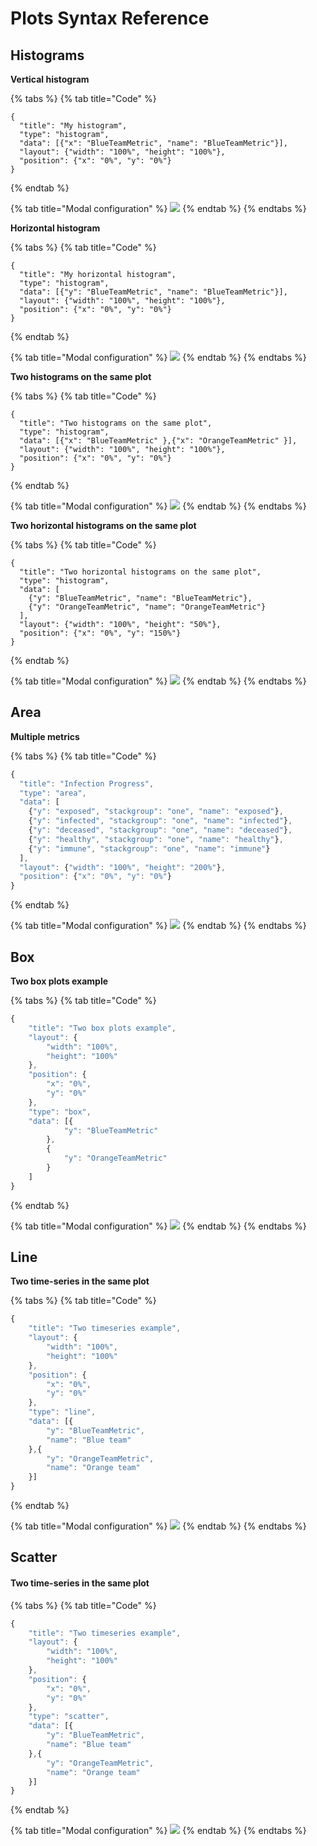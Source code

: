 # Plots Syntax Reference

## Histograms

**Vertical histogram**

{% tabs %}
{% tab title="Code" %}
```text
{
  "title": "My histogram",
  "type": "histogram",
  "data": [{"x": "BlueTeamMetric", "name": "BlueTeamMetric"}],
  "layout": {"width": "100%", "height": "100%"},
  "position": {"x": "0%", "y": "0%"}
}
```
{% endtab %}

{% tab title="Modal configuration" %}
![](../../.gitbook/assets/screenshot-2021-03-11-at-18.27.36.png)
{% endtab %}
{% endtabs %}

**Horizontal histogram**

{% tabs %}
{% tab title="Code" %}
```text
{
  "title": "My horizontal histogram",
  "type": "histogram",
  "data": [{"y": "BlueTeamMetric", "name": "BlueTeamMetric"}],
  "layout": {"width": "100%", "height": "100%"},
  "position": {"x": "0%", "y": "0%"}
}
```
{% endtab %}

{% tab title="Modal configuration" %}
![](../../.gitbook/assets/screenshot-2021-03-11-at-18.30.43.png)
{% endtab %}
{% endtabs %}

**Two histograms on the same plot**

{% tabs %}
{% tab title="Code" %}
```text
{
  "title": "Two histograms on the same plot",
  "type": "histogram",
  "data": [{"x": "BlueTeamMetric" },{"x": "OrangeTeamMetric" }],
  "layout": {"width": "100%", "height": "100%"},
  "position": {"x": "0%", "y": "0%"}
}
```
{% endtab %}

{% tab title="Modal configuration" %}
![](../../.gitbook/assets/screenshot-2021-03-11-at-18.36.34.png)
{% endtab %}
{% endtabs %}

**Two horizontal histograms on the same plot**

{% tabs %}
{% tab title="Code" %}
```text
{
  "title": "Two horizontal histograms on the same plot",
  "type": "histogram",
  "data": [
    {"y": "BlueTeamMetric", "name": "BlueTeamMetric"},
    {"y": "OrangeTeamMetric", "name": "OrangeTeamMetric"}
  ],
  "layout": {"width": "100%", "height": "50%"},
  "position": {"x": "0%", "y": "150%"}
}
```
{% endtab %}

{% tab title="Modal configuration" %}
![](../../.gitbook/assets/screenshot-2021-03-11-at-18.37.23.png)
{% endtab %}
{% endtabs %}

## Area

**Multiple metrics**

{% tabs %}
{% tab title="Code" %}
```javascript
{
  "title": "Infection Progress",
  "type": "area",
  "data": [
    {"y": "exposed", "stackgroup": "one", "name": "exposed"},
    {"y": "infected", "stackgroup": "one", "name": "infected"},
    {"y": "deceased", "stackgroup": "one", "name": "deceased"},
    {"y": "healthy", "stackgroup": "one", "name": "healthy"},
    {"y": "immune", "stackgroup": "one", "name": "immune"}
  ],
  "layout": {"width": "100%", "height": "200%"},
  "position": {"x": "0%", "y": "0%"}
}
```
{% endtab %}

{% tab title="Modal configuration" %}
![](../../.gitbook/assets/screenshot-2021-03-11-at-17.53.05.png)
{% endtab %}
{% endtabs %}

## Box

**Two box plots example**

{% tabs %}
{% tab title="Code" %}
```javascript
{
	"title": "Two box plots example",
	"layout": {
		"width": "100%",
		"height": "100%"
	},
	"position": {
		"x": "0%",
		"y": "0%"
	},
	"type": "box",
	"data": [{
			"y": "BlueTeamMetric"
		},
		{
			"y": "OrangeTeamMetric"
		}
	]
}
```
{% endtab %}

{% tab title="Modal configuration" %}
![](../../.gitbook/assets/screenshot-2021-03-11-at-18.25.23.png)
{% endtab %}
{% endtabs %}

## Line

**Two time-series in the same plot**

{% tabs %}
{% tab title="Code" %}
```javascript
{
	"title": "Two timeseries example",
	"layout": {
		"width": "100%",
		"height": "100%"
	},
	"position": {
		"x": "0%",
		"y": "0%"
	},
	"type": "line",
	"data": [{
		"y": "BlueTeamMetric",
		"name": "Blue team"
	},{
		"y": "OrangeTeamMetric",
		"name": "Orange team"
	}]
}
```
{% endtab %}

{% tab title="Modal configuration" %}
![](../../.gitbook/assets/screenshot-2021-03-11-at-15.27.25.png)
{% endtab %}
{% endtabs %}

## Scatter

#### **Two time-series in the same plot**

{% tabs %}
{% tab title="Code" %}
```javascript
{
	"title": "Two timeseries example",
	"layout": {
		"width": "100%",
		"height": "100%"
	},
	"position": {
		"x": "0%",
		"y": "0%"
	},
	"type": "scatter",
	"data": [{
		"y": "BlueTeamMetric",
		"name": "Blue team"
	},{
		"y": "OrangeTeamMetric",
		"name": "Orange team"
	}]
}
```
{% endtab %}

{% tab title="Modal configuration" %}
![](../../.gitbook/assets/screenshot-2021-03-11-at-15.15.03.png)
{% endtab %}
{% endtabs %}




